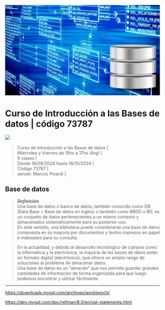 <img src="extras/headerIMG.jpg">

# Curso de Introducción a las Bases de datos | código 73787

<img src="https://img.shields.io/badge/MySQL-4D9EB1?style=for-the-badge&logo=mysql&logoColor=white">

> Curso de Introducción a las Bases de datos |      
> Miércoles y Viernes de 15hs a 17hs (Arg) |      
> 9 clases |      
> Desde 18/09/2024 hasta 18/10/2024 |     
> Código 73787 |    
> sensei: Marcos Pinardi |  

## Base de datos

> ***Definición***  
> Una base de datos o banco de datos, también conocido como DB (Data Base = Base de datos en inglés) o también como BBDD o BD, es un conjunto de datos pertenecientes a un mismo contexto y almacenados sistemáticamente para su posterior uso.  
> En este sentido, una biblioteca puede considerarse una base de datos compuesta en su mayoría por documentos y textos impresos en papel e indexados para su consulta.  

> En la actualidad, y debido al desarrollo tecnológico de campos como la informática y la electrónica, la mayoría de las bases de datos están en formato digital (electrónico), que ofrece un amplio rango de soluciones al problema de almacenar datos.  
> Una base de datos es un “almacén” que nos permite guardar grandes cantidades de información de forma organizada para que luego podamos encontrar y utilizar fácilmente.  


----

https://downloads.mysql.com/archives/workbench/

https://dev.mysql.com/doc/refman/8.0/en/sql-statements.html